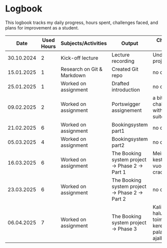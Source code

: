 # Logbook

This logbook tracks my daily progress, hours spent, challenges faced, and plans for improvement as a student.

| Date       | Used Hours | Subjects/Activities           | Output                                           | Challenges Faced                                              |
|------------|-----------|--------------------------------|--------------------------------------------------|---------------------------------------------------------------|
| 30.10.2024 | 2         | Kick-off lecture               | Lecture recording                                | Understanding project goals                                   |
| 15.01.2025 | 1         | Research on Git & Markdown     | Created Git repo                                 | no challenges                                                 |
| 25.01.2025 | 1         | Worked on assignment           | Drafted introduction                             | no challenges                                                 |
| 09.02.2025 | 2         | Worked on assignment           | Portswigger assignement                          | a bit challenges with burp suite                              |
| 21.02.2025 | 6         | Worked on assignment           | Bookingsystem part1                              | no challenges                                                 |
| 05.03.2025 | 4         | Worked on assignment           | Bookingsystem part2                              | no challenges                                                 |
| 16.03.2025 | 6         | Worked on assignment           |The Booking system project → Phase 2 → Part 1     | Meinasi kestää monia vuosia crackääminen                      |
| 23.03.2025 | 6         | Worked on assignment           |The Booking system project → Phase 2 → Part 2     | no challenges                                                 |
| 06.04.2025 | 7         | Worked on assignment           |The Booking system project → Phase 3              | Kali Linux ei halunnut toimia, en kerennyt palauttaa ajallaan |
